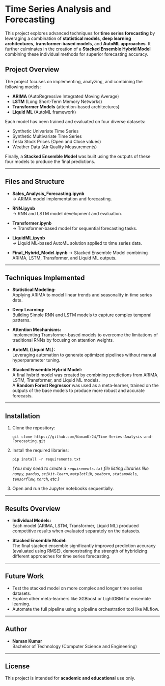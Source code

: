 # Time Series Analysis and Forecasting

This project explores advanced techniques for **time series forecasting** by leveraging a combination of **statistical models**, **deep learning architectures**, **transformer-based models**, and **AutoML approaches**. It further culminates in the creation of a **Stacked Ensemble Hybrid Model** combining these individual methods for superior forecasting accuracy.

## Project Overview

The project focuses on implementing, analyzing, and combining the following models:
- **ARIMA** (AutoRegressive Integrated Moving Average)
- **LSTM** (Long Short-Term Memory Networks)
- **Transformer Models** (attention-based architectures)
- **Liquid ML** (AutoML framework)

Each model has been trained and evaluated on four diverse datasets:
- Synthetic Univariate Time Series
- Synthetic Multivariate Time Series
- Tesla Stock Prices (Open and Close values)
- Weather Data (Air Quality Measurements)

Finally, a **Stacked Ensemble Model** was built using the outputs of these four models to produce the final predictions.

---

## Files and Structure

- **Sales_Analysis_Forecasting.ipynb**  
  → ARIMA model implementation and forecasting.

- **RNN.ipynb**  
  → RNN and LSTM model development and evaluation.

- **Transformer.ipynb**  
  → Transformer-based model for sequential forecasting tasks.

- **LiquidML.ipynb**  
  → Liquid ML-based AutoML solution applied to time series data.

- **Final_Hybrid_Model.ipynb** 
  → Stacked Ensemble Model combining ARIMA, LSTM, Transformer, and Liquid ML outputs.

---

## Techniques Implemented

- **Statistical Modeling:**  
  Applying ARIMA to model linear trends and seasonality in time series data.

- **Deep Learning:**  
  Building Simple RNN and LSTM models to capture complex temporal patterns.

- **Attention Mechanisms:**  
  Implementing Transformer-based models to overcome the limitations of traditional RNNs by focusing on attention weights.

- **AutoML (Liquid ML):**  
  Leveraging automation to generate optimized pipelines without manual hyperparameter tuning.

- **Stacked Ensemble Hybrid Model:**  
  A final hybrid model was created by combining predictions from ARIMA, LSTM, Transformer, and Liquid ML models.  
  A **Random Forest Regressor** was used as a meta-learner, trained on the outputs of the base models to produce more robust and accurate forecasts.

---

## Installation

1. Clone the repository:
   ```
   git clone https://github.com/NamanKr24/Time-Series-Analysis-and-Forecasting.git
   ```
2. Install the required libraries:
   ```
   pip install -r requirements.txt
   ```
   *(You may need to create a `requirements.txt` file listing libraries like `numpy`, `pandas`, `scikit-learn`, `matplotlib`, `seaborn`, `statsmodels`, `tensorflow`, `torch`, etc.)*

3. Open and run the Jupyter notebooks sequentially.

---

## Results Overview

- **Individual Models:**  
  Each model (ARIMA, LSTM, Transformer, Liquid ML) produced competitive results when evaluated separately on the datasets.

- **Stacked Ensemble Model:**  
  The final stacked ensemble significantly improved prediction accuracy (evaluated using RMSE), demonstrating the strength of hybridizing different approaches for time series forecasting.

---

## Future Work

- Test the stacked model on more complex and longer time series datasets.
- Explore other meta-learners like XGBoost or LightGBM for ensemble learning.
- Automate the full pipeline using a pipeline orchestration tool like MLflow.

---

## Author

- **Naman Kumar**  
  Bachelor of Technology (Computer Science and Engineering)

---

## License

This project is intended for **academic and educational** use only.

